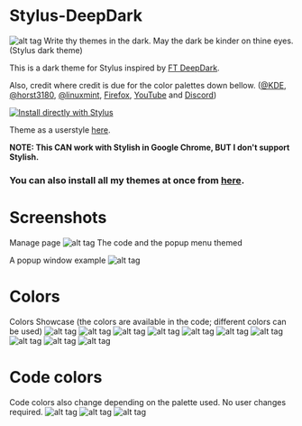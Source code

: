 # Stylus-DeepDark
![alt tag](https://raw.githubusercontent.com/RaitaroH/Stylus-DeepDark/master/Images/Stylus%20-%20DeepDark.png)
Write thy themes in the dark. May the dark be kinder on thine eyes. (Stylus dark theme)

This is a dark theme for Stylus inspired by [FT DeepDark](https://addons.mozilla.org/en-US/firefox/addon/ft-deepdark/?src=search).

Also, credit where credit is due for the color palettes down bellow. ([@KDE](https://github.com/KDE), [@horst3180](https://github.com/horst3180), [@linuxmint](https://github.com/linuxmint), [Firefox](https://www.mozilla.org/en-US/firefox/new/), [YouTube](https://www.youtube.com/) and [Discord](https://discordapp.com/))

[![Install directly with Stylus](https://img.shields.io/badge/%20%20Install%20directly%20with%20%20-%20%20Stylus%20%20-19b7b3.svg)](https://rawgit.com/RaitaroH/Stylus-DeepDark/master/StylusDeepDark.user.css)

Theme as a userstyle [here](https://userstyles.org/styles/146887/stylus-deepdark).

**NOTE: This CAN work with Stylish in Google Chrome, BUT I don't support Stylish.**

### **You can also install all my themes at once from [here](https://github.com/RaitaroH/Import-All-Deepdark).**

# Screenshots
Manage page
![alt tag](https://raw.githubusercontent.com/RaitaroH/Stylus-DeepDark/master/Images/Manage.png)
The code and the popup menu themed 

A popup window example
![alt tag](https://raw.githubusercontent.com/RaitaroH/Stylus-DeepDark/master/Images/Code.png)

# Colors
Colors Showcase (the colors are available in the code; different colors can be used)
![alt tag](https://raw.githubusercontent.com/RaitaroH/Stylus-DeepDark/master/Images/ArcDarkColors.png)
![alt tag](https://raw.githubusercontent.com/RaitaroH/Stylus-DeepDark/master/Images/BreezeDarkColors.png)
![alt tag](https://raw.githubusercontent.com/RaitaroH/Stylus-DeepDark/master/Images/DeepDarkColors.png)
![alt tag](https://raw.githubusercontent.com/RaitaroH/Stylus-DeepDark/master/Images/DiscordColors.png)
![alt tag](https://raw.githubusercontent.com/RaitaroH/Stylus-DeepDark/master/Images/FirefoxDarkColors.png)
![alt tag](https://raw.githubusercontent.com/RaitaroH/Stylus-DeepDark/master/Images/Firefox57DarkColors.png)
![alt tag](https://raw.githubusercontent.com/RaitaroH/Stylus-DeepDark/master/Images/Mint-Y-DarkColors.png)
![alt tag](https://raw.githubusercontent.com/RaitaroH/Stylus-DeepDark/master/Images/VertexDarkColors.png)
![alt tag](https://raw.githubusercontent.com/RaitaroH/Stylus-DeepDark/master/Images/YoutubeColors.png)
![alt tag](https://raw.githubusercontent.com/RaitaroH/Stylus-DeepDark/master/Images/9animeColors.png)

# Code colors
Code colors also change depending on the palette used. No user changes required.
![alt tag](https://raw.githubusercontent.com/RaitaroH/Stylus-DeepDark/master/Images/BreezeDarkCode.png)
![alt tag](https://raw.githubusercontent.com/RaitaroH/Stylus-DeepDark/master/Images/DeepDarkCode.png)
![alt tag](https://raw.githubusercontent.com/RaitaroH/Stylus-DeepDark/master/Images/Mint-Y-DarkCode.png)
